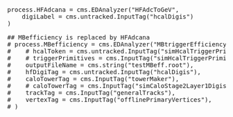 
<pre>
process.HFAdcana = cms.EDAnalyzer("HFAdcToGeV",
    digiLabel = cms.untracked.InputTag("hcalDigis")
)

## MBefficiency is replaced by HFAdcana
# process.MBefficiency = cms.EDAnalyzer("MBtriggerEfficiency",
#    # hcalToken = cms.untracked.InputTag("simHcalTriggerPrimitiveDigis"),
#    # triggerPrimitives = cms.InputTag("simHcalTriggerPrimitiveDigis"),
#    outputFileName = cms.string("testMBeff.root"),
#    hfDigiTag = cms.untracked.InputTag("hcalDigis"),
#    caloTowerTag = cms.InputTag("towerMaker"),
#    # caloTowerTag = cms.InputTag("simCaloStage2Layer1Digis"),
#    trackTag = cms.InputTag("generalTracks"),
#    vertexTag = cms.InputTag("offlinePrimaryVertices"),
# )
</pre>
